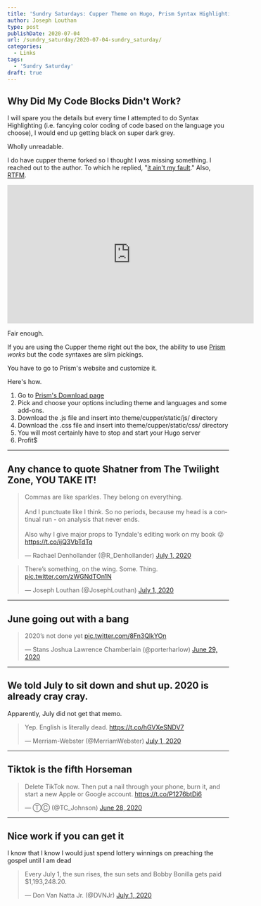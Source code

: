 ```yaml
---
title: 'Sundry Saturdays: Cupper Theme on Hugo, Prism Syntax Highlighting & You'
author: Joseph Louthan
type: post
publishDate: 2020-07-04
url: /sundry_saturday/2020-07-04-sundry_saturday/
categories:
  - Links
tags:
  - 'Sundry Saturday'
draft: true
---
```

## Why Did My Code Blocks Didn't Work?
I will spare you the details but every time I attempted to do Syntax Highlighting (i.e. fancying color coding of code based on the language you choose), I would end up getting black on super dark grey.

Wholly unreadable.

I do have cupper theme forked so I thought I was missing something. I reached out to the author. To which he replied, "[it ain't my fault](https://github.com/zwbetz-gh/cupper-hugo-theme/issues/38)." Also, [RTFM](https://cupper-hugo-theme.netlify.app/cupper-shortcodes/#syntax-highlightin).

<iframe width="560" height="315" src="https://www.youtube.com/embed/rhFjc5dcKQI" frameborder="0" allow="accelerometer; autoplay; encrypted-media; gyroscope; picture-in-picture" allowfullscreen></iframe>

Fair enough.

If you are using the Cupper theme right out the box, the ability to use [Prism](https://prismjs.com/) *works* but the code syntaxes are slim pickings.

You have to go to Prism's website and customize it.

Here's how.

1.  Go to [Prism's Download page](https://prismjs.com/download.html#themes=prism-tomorrow&languages=markup+css+clike+javascript)
2. Pick and choose your options including theme and languages and some add-ons.
3. Download the .js file and insert into theme/cupper/static/js/ directory
4. Download the .css file and insert into theme/cupper/static/css/ directory
5. You will most certainly have to stop and start your Hugo server
6. Profit$

------

## Any chance to quote Shatner from The Twilight Zone, YOU TAKE IT!

<blockquote class="twitter-tweet"><p lang="en" dir="ltr">Commas are like sparkles. They belong on everything.<br><br>And I punctuate like I think. So no periods, because my head is a continual run - on analysis that never ends.<br><br>Also why I give major props to Tyndale&#39;s editing work on my book 😜 <a href="https://t.co/ijQ3VbTdTq">https://t.co/ijQ3VbTdTq</a></p>&mdash; Rachael Denhollander (@R_Denhollander) <a href="https://twitter.com/R_Denhollander/status/1278379600364605441?ref_src=twsrc%5Etfw">July 1, 2020</a></blockquote> <script async src="https://platform.twitter.com/widgets.js" charset="utf-8"></script>

<blockquote class="twitter-tweet"><p lang="en" dir="ltr">There’s something, on the wing. Some. Thing. <a href="https://t.co/zWGNdTOn1N">pic.twitter.com/zWGNdTOn1N</a></p>&mdash; Joseph Louthan (@JosephLouthan) <a href="https://twitter.com/JosephLouthan/status/1278394802590138370?ref_src=twsrc%5Etfw">July 1, 2020</a></blockquote> <script async src="https://platform.twitter.com/widgets.js" charset="utf-8"></script>

------

## June going out with a bang

<blockquote class="twitter-tweet"><p lang="en" dir="ltr">2020’s not done yet <a href="https://t.co/8Fn3QlkYOn">pic.twitter.com/8Fn3QlkYOn</a></p>&mdash; Stans Joshua Lawrence Chamberlain (@porterharlow) <a href="https://twitter.com/porterharlow/status/1277439725683593217?ref_src=twsrc%5Etfw">June 29, 2020</a></blockquote> <script async src="https://platform.twitter.com/widgets.js" charset="utf-8"></script>

------

## We told July to sit down and shut up. 2020 is already cray cray.

Apparently, July did not get that memo.

<blockquote class="twitter-tweet"><p lang="en" dir="ltr">Yep. English is literally dead. <a href="https://t.co/hGVXeSNDV7">https://t.co/hGVXeSNDV7</a></p>&mdash; Merriam-Webster (@MerriamWebster) <a href="https://twitter.com/MerriamWebster/status/1278331805872066561?ref_src=twsrc%5Etfw">July 1, 2020</a></blockquote> <script async src="https://platform.twitter.com/widgets.js" charset="utf-8"></script>

------

## Tiktok is the fifth Horseman

<blockquote class="twitter-tweet"><p lang="en" dir="ltr">Delete TikTok now. Then put a nail through your phone, burn it, and start a new Apple or Google account. <a href="https://t.co/P1276btDi6">https://t.co/P1276btDi6</a></p>&mdash; ⓉⒸ (@TC_Johnson) <a href="https://twitter.com/TC_Johnson/status/1277274952610263046?ref_src=twsrc%5Etfw">June 28, 2020</a></blockquote> <script async src="https://platform.twitter.com/widgets.js" charset="utf-8"></script>

------

## Nice work if you can get it

I know that I know I would just spend lottery winnings on preaching the gospel until I am dead

<blockquote class="twitter-tweet"><p lang="en" dir="ltr">Every July 1, the sun rises, the sun sets and Bobby Bonilla gets paid $1,193,248.20.</p>&mdash; Don Van Natta Jr. (@DVNJr) <a href="https://twitter.com/DVNJr/status/1278188020664074240?ref_src=twsrc%5Etfw">July 1, 2020</a></blockquote> <script async src="https://platform.twitter.com/widgets.js" charset="utf-8"></script>

